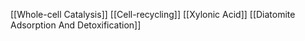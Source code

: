 [[Whole-cell Catalysis]]
[[Cell-recycling]]
[[Xylonic Acid]]
[[Diatomite Adsorption And Detoxification]]
